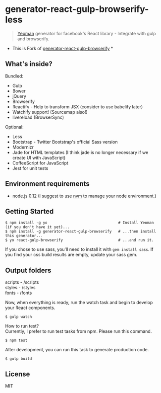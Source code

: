# generator-react-gulp-browserify-less

> [Yeoman](http://yeoman.io) generator for facebook's React library - Integrate with gulp and browserify.


* This is Fork of [generator-react-gulp-browserify](andylien/generator-react-gulp-browserify) *



## What's inside?

Bundled:

* Gulp
* Bower
* jQuery
* Browserify
* Reactify - Help to transform JSX (consider to use babelify later)
* Watchify support! (Sourcemap also!)
* livereload (BrowserSync)

Optional:

* Less
* Bootstrap - Twitter Bootstrap's official Sass version
* Modernizr
* Jade for HTML templates (I think jade is no longer necessary if we create UI with JavaScript)
* CoffeeScript for JavaScript
* Jest for unit tests

## Environment requirements

* node.js 0.12 (I suggest to use [nvm](https://github.com/creationix/nvm) to manage your node environment.)


## Getting Started

```
$ npm install -g yo                                # Install Yeoman (if you don't have it yet)...
$ npm install -g generator-react-gulp-browserify   # ...then install this generator...
$ yo react-gulp-browserify                         # ...and run it.
```

If you chose to use sass, you'll need to install it with `gem install sass`.
If you find your css build results are empty, update your sass gem.

## Output folders 

scripts - /scripts  
styles - /styles  
fonts - /fonts  


Now, when everything is ready, run the watch task and begin to develop your React components.

```
$ gulp watch
```

How to run test?  
Currently, I prefer to run test tasks from npm. Please run this command.
```
$ npm test
```

After development, you can run this task to generate production code.
```
$ gulp build
```

## License

MIT
